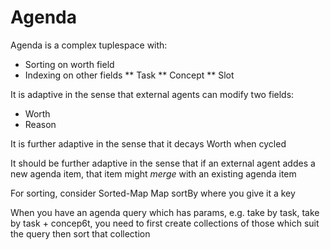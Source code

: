 # Agenda
Agenda is a complex tuplespace with:
* Sorting on worth field
* Indexing on other fields
** Task
** Concept
** Slot

It is adaptive in the sense that external agents can modify two fields:
* Worth
* Reason

It is further adaptive in the sense that it decays Worth when cycled

It should be further adaptive in the sense that if an external agent addes a new
agenda item, that item might *merge* with an existing agenda item

For sorting, consider
    Sorted-Map
    Map sortBy where you give it a key
    
When you have an agenda query which has params, e.g. take by task, take by task + concep6t,
you need to first create collections of those which suit the query then sort that collection